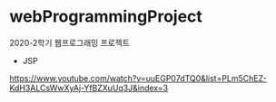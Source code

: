 # webProgrammingProject
2020-2학기 웹프로그래밍 프로젝트
+ JSP

https://www.youtube.com/watch?v=uuEGP07dTQ0&list=PLm5ChEZ-KdH3ALCsWwXyAj-YfBZXuUq3J&index=3
